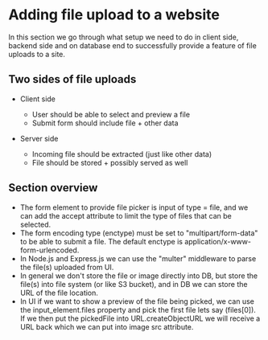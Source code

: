 # Adding file upload to a website

In this section we go through what setup we need to do in client side, backend side and on database end to successfully provide a feature of file uploads to a site.

## Two sides of file uploads

- Client side
  - User should be able to select and preview a file
  - Submit form should include file + other data

- Server side
  - Incoming file should be extracted (just like other data)
  - File should be stored + possibly served as well

## Section overview

- The form element to provide file picker is input of type = file, and we can add the accept attribute to limit the type of files that can be selected.
- The form encoding type (enctype) must be set to "multipart/form-data" to be able to submit a file. The default enctype is application/x-www-form-urlencoded.
- In Node.js and Express.js we can use the "multer" middleware to parse the file(s) uploaded from UI.
- In general we don't store the file or image directly into DB, but store the file(s) into file system (or like S3 bucket), and in DB we can store the URL of the file location.
- In UI if we want to show a preview of the file being picked, we can use the input_element.files property and pick the first file lets say (files[0]). If we then put the pickedFile into URL.createObjectURL we will receive a URL back which we can put into image src attribute.
